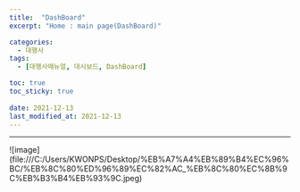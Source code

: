 ```yaml
---
title:  "DashBoard"
excerpt: "Home : main page(DashBoard)"

categories:
  - 대행사
tags:
  - [대행사매뉴얼, 대시보드, DashBoard]

toc: true
toc_sticky: true
 
date: 2021-12-13
last_modified_at: 2021-12-13
---
```

----
![image] (file:///C:/Users/KWONPS/Desktop/%EB%A7%A4%EB%89%B4%EC%96%BC/%EB%8C%80%ED%96%89%EC%82%AC_%EB%8C%80%EC%8B%9C%EB%B3%B4%EB%93%9C.jpeg)

